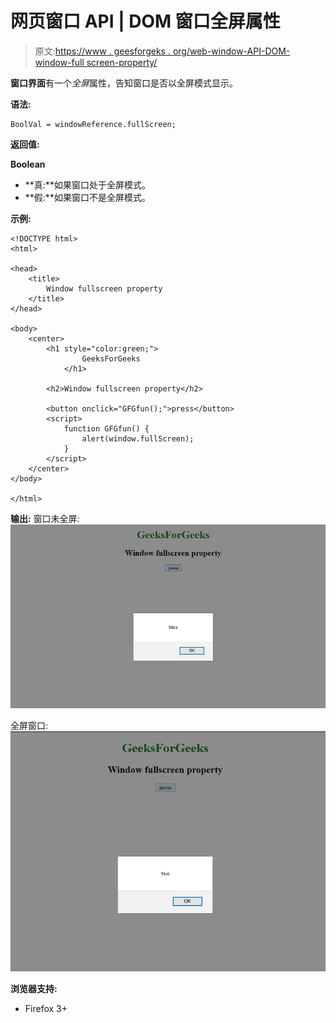 # 网页窗口 API | DOM 窗口全屏属性

> 原文:[https://www . geesforgeks . org/web-window-API-DOM-window-full screen-property/](https://www.geeksforgeeks.org/web-window-api-dom-window-fullscreen-property/)

**窗口界面**有一个*全屏*属性，告知窗口是否以全屏模式显示。

**语法:**

```
BoolVal = windowReference.fullScreen;
```

**返回值:**

**Boolean**

*   **真:**如果窗口处于全屏模式。
*   **假:**如果窗口不是全屏模式。

**示例:**

```
<!DOCTYPE html>
<html>

<head>
    <title>
        Window fullscreen property
    </title>
</head>

<body>
    <center>
        <h1 style="color:green;"> 
                GeeksForGeeks 
            </h1>

        <h2>Window fullscreen property</h2>

        <button onclick="GFGfun();">press</button>
        <script>
            function GFGfun() {
                alert(window.fullScreen);
            }
        </script>
    </center>
</body>

</html>
```

**输出:**
窗口未全屏:
![](img/d360a381fe38898806b991220f58c8f2.png)

全屏窗口:
![](img/ce35e325e8bdc65d3a0f8924ebd21e12.png)

**浏览器支持:**

*   Firefox 3+